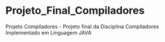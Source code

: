 # Projeto_Final_Compiladores
Projeto Compiladores - 
Projeto final da Disciplina Compiladores Implementado em Linguagem JAVA
